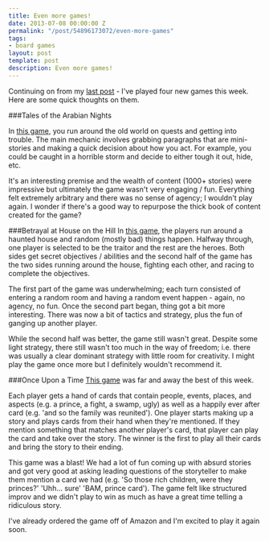 ```yaml
---
title: Even more games!
date: 2013-07-08 00:00:00 Z
permalink: "/post/54896173072/even-more-games"
tags:
- board games
layout: post
template: post
description: Even more games!
---
```


Continuing on from my [last post](http://blog.randylubin.com/post/54322246262/another-summer-of-board-games) - I've played four new games this week. Here are some quick thoughts on them.

###Tales of the Arabian Nights

In [this game](http://boardgamegeek.com/boardgame/34119/tales-of-the-arabian-nights), you run around the old world on quests and getting into trouble. The main mechanic involves grabbing paragraphs that are mini-stories and making a quick decision about how you act. For example, you could be caught in a horrible storm and decide to either tough it out, hide, etc.

It's an interesting premise and the wealth of content (1000+ stories) were impressive but ultimately the game wasn't very engaging / fun. Everything felt extremely arbitrary and there was no sense of agency; I wouldn't play again. I wonder if there's a good way to repurpose the thick book of content created for the game?

###Betrayal at House on the Hill
In [this game](http://www.boardgamegeek.com/boardgame/10547/betrayal-at-house-on-the-hill), the players run around a haunted house and random (mostly bad) things happen. Halfway through, one player is selected to be the traitor and the rest are the heroes. Both sides get secret objectives / abilities and the second half of the game has the two sides running around the house, fighting each other, and racing to complete the objectives.

The first part of the game was underwhelming; each turn consisted of entering a random room and having a random event happen - again, no agency, no fun. Once the second part began, thing got a bit more interesting. There was now a bit of tactics and strategy, plus the fun of ganging up another player.

While the second half was better, the game still wasn't great. Despite some light strategy, there still wasn't too much in the way of freedom; i.e. there was usually a clear dominant strategy with little room for creativity. I might play the game once more but I definitely wouldn't recommend it.

###Once Upon a Time
[This game](http://www.boardgamegeek.com/boardgame/1234/once-upon-a-time-the-storytelling-card-game) was far and away the best of this week.

Each player gets a hand of cards that contain people, events, places, and aspects (e.g. a prince, a fight, a swamp, ugly) as well as a happily ever after card (e.g. 'and so the family was reunited'). One player starts making up a story and plays cards from their hand when they're mentioned. If they mention something that matches another player's card, that player can play the card and take over the story. The winner is the first to play all their cards and bring the story to their ending.

This game was a blast! We had a lot of fun coming up with absurd stories and got very good at asking leading questions of the storyteller to  make them mention a card we had (e.g. 'So those rich children, were they princes?' 'Uhh... sure' 'BAM, prince card'). The game felt like structured improv and we didn't play to win as much as have a great time telling a ridiculous story.

I've already ordered the game off of Amazon and I'm excited to play it again soon.